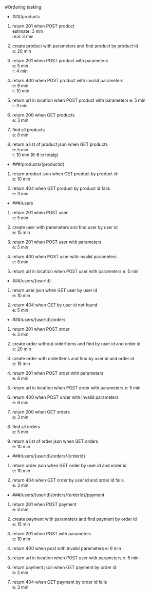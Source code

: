 #Ordering tasking

* ###/products

1. return 201 when POST product  
 estimate: 3 min  
 real: 3 min

2. create product with parameters and find product by product id  
 e: 20 min  
  
  
3. return 201 when POST product with parameters  
 e: 5 min  
 r: 4 min
 
  
4. return 400 when POST product with invalid parameters  
 e: 8 min  
 r: 10 min
   
    
5. return url in location when POST product with parameters
  e: 5 min  
  r: 3 min
   
 
  
6. return 200 when GET products  
 e: 3 min  


7. find all products  
 e: 8 min  
  
  
8. return a list of product json when GET products  
 e: 5 min  
 r: 10 min (6-8 in totalg)
  

* ###/products/{productId}

1. return product json when GET product by product id  
 e: 10 min  
    
  
2. return 404 when GET product by product id fails  
 e: 3 min  
  
  
* ###/users

1. return 201 when POST user  
 e: 5 min  
  
  
  
 
2. create user with parameters and find user by user id  
 e: 15 min  
  
  
  
3. return 201 when POST user with parameters  
 e: 5 min  


4. return 400 when POST user with invalid parameters  
 e: 8 min  
  


5. return url in location when POST user with parameters
  e: 5 min
   

    
* ###/users/{userId}

1. return user json when GET user by user id  
e: 10 min  
 
 
2. return 404 when GET by user id not found  
 e: 5 min  
  
  
* ###/users/{userId}/orders

1. return 201 when POST order  
 e: 3 min  
  
  

2. create order without orderItems and find by user id and order id  
 e: 20 min  
    
   
3. create order with orderItems and find by user id and order id  
 e: 15 min  
  
    
    
4. return 201 when POST order with parameters  
 e: 8 min  
  
 
5. return url in location when POST order with parameters
  e: 5 min
   
   
     
6. return 400 when POST order with invalid parameters  
 e: 8 min  
  
    
7. return 200 when GET orders  
 e: 3 min  
  
  
8. find all orders  
 e: 5 min  
  
  
 
9. return a list of order json when GET orders  
 e: 10 min  
  
  
  
    
 

* ###/users/{userId}/orders/{orderId}

1. return order json when GET order by user id and order id  
 e: 10 min  
  

2. return 404 when GET order by user id and order id fails  
 e: 3 min  
  
  
   
* ###/users/{userId}/orders/{orderId}/payment

1. return 201 when POST payment  
 e: 3 min  
  
  
 
2. create payment with parameters and find payment by order id  
 e: 15 min  
  
  

3. return 201 when POST with parameters  
 e: 10 min  
  
  
4. return 400 when post with invalid parameters
  e: 6 min
  
  
5. return url in location when POST user with parameters
  e: 5 min
   

6. return payment json when GET payment by order id   
  e: 5 min  
   
  
7. return 404 when GET payment by order id fails  
  e: 3 min  
   
